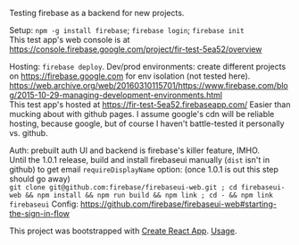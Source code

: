 Testing firebase as a backend for new projects.

Setup: `npm -g install firebase`; `firebase login`; `firebase init`  
This test app's web console is at https://console.firebase.google.com/project/fir-test-5ea52/overview

Hosting: `firebase deploy`. Dev/prod environments: create different projects on https://firebase.google.com for env isolation (not tested here).  
https://web.archive.org/web/20160310115701/https://www.firebase.com/blog/2015-10-29-managing-development-environments.html  
This test app's hosted at https://fir-test-5ea52.firebaseapp.com/ 
Easier than mucking about with github pages. I assume google's cdn will be reliable hosting, because google, but of course I haven't battle-tested it personally vs. github.

Auth: prebuilt auth UI and backend is firebase's killer feature, IMHO.  
Until the 1.0.1 release, build and install firebaseui manually (`dist` isn't in github) to get email `requireDisplayName` option: (once 1.0.1 is out this step should go away)  
`git clone git@github.com:firebase/firebaseui-web.git ; cd firebaseui-web && npm install && npm run build && npm link ; cd - && npm link firebaseui`
Config: https://github.com/firebase/firebaseui-web#starting-the-sign-in-flow

This project was bootstrapped with [Create React App](https://github.com/facebookincubator/create-react-app). [Usage](https://github.com/facebookincubator/create-react-app/blob/master/packages/react-scripts/template/README.md).
